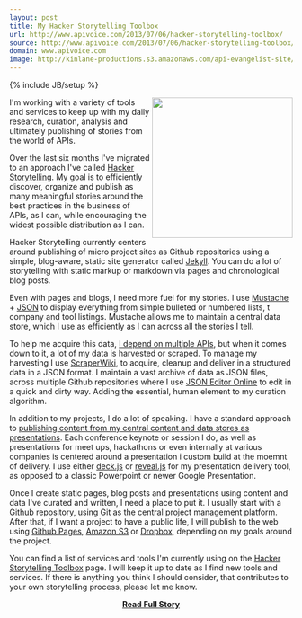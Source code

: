 ```yaml
---
layout: post
title: My Hacker Storytelling Toolbox
url: http://www.apivoice.com/2013/07/06/hacker-storytelling-toolbox/
source: http://www.apivoice.com/2013/07/06/hacker-storytelling-toolbox/
domain: www.apivoice.com
image: http://kinlane-productions.s3.amazonaws.com/api-evangelist-site/blog/bw-toolbox.jpg
---
```

{% include JB/setup %}<p><p>
     <a title="Hacker Storytelling Toolbox" href="http://hackerstorytelling.com/toolbox.html"><img src="https://s3.amazonaws.com/kinlane-productions/bw-icons/bw-toolbox.jpg"  width="250" align="right" /></a>
</p>
<p>
     I'm working with a variety of tools and services to keep up with my daily research, curation, analysis and ultimately publishing of stories from the world of APIs.
</p>
<p>
     Over the last six months I've migrated to an approach I've called <a title="Hacker Storytelling" href="http://hackerstorytelling.com">Hacker Storytelling</a>. My goal is to efficiently discover, organize and publish as many meaningful stories around the best practices in the business of APIs, as I can, while encouraging the widest possible distribution as I can.
</p>
<p>
     Hacker Storytelling currently centers around publishing of micro project sites as Github repositories using a simple, blog-aware, static site generator called <a title="Jekyll" href="http://jekyllrb.com/docs/home/">Jekyll</a>. You can do a lot of storytelling with static markup or markdown via pages and chronological blog posts.
</p>
<p>
     Even with pages and blogs, I need more fuel for my stories. I use <a title="Mustache" href="http://mustache.github.io/">Mustache</a> + <a href="http://www.json.org/">JSON</a> to display everything from simple bulleted or numbered lists, t company and tool listings. Mustache allows me to maintain a central data store, which I use as efficiently as I can across all the stories I tell.
</p>
<p>
     To help me acquire this data, <a title="I depend on multiple APIs" href="http://apievangelist.com/2012/08/02/the-apis-that-i-depend-on-for-my-business/">I depend on multiple APIs</a>, but when it comes down to it, a lot of my data is harvested or scraped. To manage my harvesting I use <a href="https://scraperwiki.com/">ScraperWiki</a>, to acquire, cleanup and deliver in a structured data in a JSON format. I maintain a vast archive of data as JSON files, across multiple Github repositories where I use <a title="JSON Editor Online" href="http://www.jsoneditoronline.org/">JSON Editor Online</a> to edit in a quick and dirty way. Adding the essential, human element to my curation algorithm.
</p>
<p>
     In addition to my projects, I do a lot of speaking. I have a standard approach to <a href="http://kinlane.github.io/talks/">publishing content from my central content and data stores as presentations</a>. Each conference keynote or session I do, as well as presentations for meet ups, hackathons or even internally at various companies is centered around a presentation i custom build at the moemnt of delivery. I use either <a title="deck.js" href="http://imakewebthings.com/deck.js/">deck.js</a> or <a title="reveal.js" href="http://lab.hakim.se/reveal-js/">reveal.js</a> for my presentation delivery tool, as opposed to a classic Powerpoint or newer Google Presentation.
</p>
<p>
     Once I create static pages, blog posts and presentations using content and data I've curated and written, I need a place to put it. I usually start with a <a title="Github" href="http://github.com">Github</a> repository, using Git as the central project management platform. After that, if I want a project to have a public life, I will publish to the web using <a href="http://pages.github.com/">Github Pages</a>, <a href="http://aws.amazon.com/s3/">Amazon S3</a> or <a href="https://www.dropbox.com/">Dropbox</a>, depending on my goals around the project.
</p>
<p>
     You can find a list of services and tools I'm currently using on the <a title="Hacker Storytelling Toolbox" href="http://hackerstorytelling.com/toolbox.html">Hacker Storytelling Toolbox</a> page. I will keep it up to date as I find new tools and services. If there is anything you think I should consider, that contributes to your own storytelling process, please let me know.
</p></p>
<center><p><a href="http://www.apivoice.com/2013/07/06/hacker-storytelling-toolbox/" style='padding:25px; font-sze:18px; font-weight: bold;'>Read Full Story</a></p></center>

